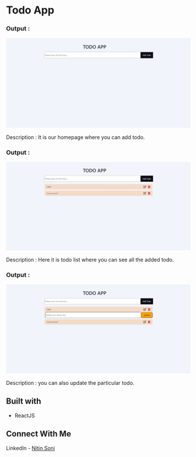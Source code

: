 # Todo App

### Output : 
![webpage](./public/assets/homepage.jpg)

Description : It is our homepage where you can add todo.

### Output : 
![webpage](./public/assets/todo-list.jpg)

Description : Here it is todo list where you can see all the added todo.

### Output : 
![webpage](./public/assets/edit-todo.jpg)

Description : you can also update the particular todo.

## Built with
* ReactJS

## Connect With Me
LinkedIn - [Nitin Soni](www.linkedin.com/in/nitin-soni-19bb7317b)